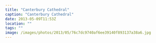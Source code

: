 ```yaml
---
title: "Canterbury Cathedral"
caption: "Canterbury Cathedral"
date: 2013-05-09T11:53Z
location: ""
tags: ""
image: /images/photos/2013/05/76c7dc9740af6ee39140f893137a38a6.jpg
---
```

